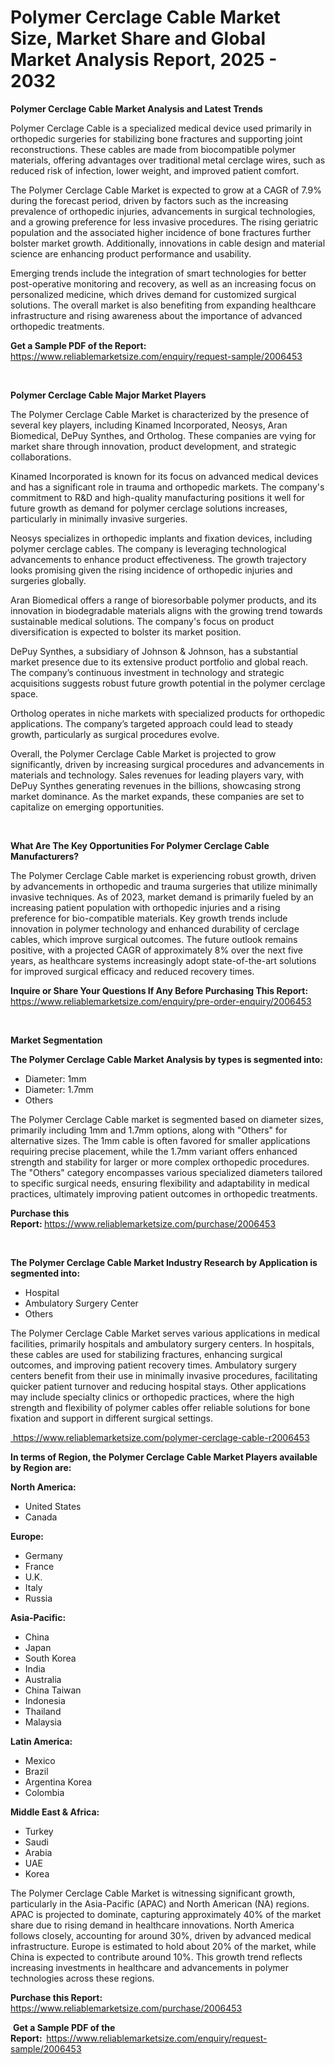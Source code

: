 <p><h1>Polymer Cerclage Cable Market Size, Market Share and Global Market Analysis Report, 2025 - 2032</h1></p><p><strong>Polymer Cerclage Cable Market Analysis and Latest Trends</strong></p>
<p><p>Polymer Cerclage Cable is a specialized medical device used primarily in orthopedic surgeries for stabilizing bone fractures and supporting joint reconstructions. These cables are made from biocompatible polymer materials, offering advantages over traditional metal cerclage wires, such as reduced risk of infection, lower weight, and improved patient comfort. </p><p>The Polymer Cerclage Cable Market is expected to grow at a CAGR of 7.9% during the forecast period, driven by factors such as the increasing prevalence of orthopedic injuries, advancements in surgical technologies, and a growing preference for less invasive procedures. The rising geriatric population and the associated higher incidence of bone fractures further bolster market growth. Additionally, innovations in cable design and material science are enhancing product performance and usability. </p><p>Emerging trends include the integration of smart technologies for better post-operative monitoring and recovery, as well as an increasing focus on personalized medicine, which drives demand for customized surgical solutions. The overall market is also benefiting from expanding healthcare infrastructure and rising awareness about the importance of advanced orthopedic treatments.</p></p>
<p><strong>Get a Sample PDF of the Report:&nbsp;</strong> <a href="https://www.reliablemarketsize.com/enquiry/request-sample/2006453?utm_campaign=2935&utm_medium=2&utm_source=Github&utm_content=ia&utm_term=16042025&utm_id=polymer-cerclage-cable">https://www.reliablemarketsize.com/enquiry/request-sample/2006453</a></p>
<p>&nbsp;</p>
<p><strong>Polymer Cerclage Cable Major Market Players</strong></p>
<p><p>The Polymer Cerclage Cable Market is characterized by the presence of several key players, including Kinamed Incorporated, Neosys, Aran Biomedical, DePuy Synthes, and Ortholog. These companies are vying for market share through innovation, product development, and strategic collaborations.</p><p>Kinamed Incorporated is known for its focus on advanced medical devices and has a significant role in trauma and orthopedic markets. The company's commitment to R&D and high-quality manufacturing positions it well for future growth as demand for polymer cerclage solutions increases, particularly in minimally invasive surgeries.</p><p>Neosys specializes in orthopedic implants and fixation devices, including polymer cerclage cables. The company is leveraging technological advancements to enhance product effectiveness. The growth trajectory looks promising given the rising incidence of orthopedic injuries and surgeries globally.</p><p>Aran Biomedical offers a range of bioresorbable polymer products, and its innovation in biodegradable materials aligns with the growing trend towards sustainable medical solutions. The company's focus on product diversification is expected to bolster its market position.</p><p>DePuy Synthes, a subsidiary of Johnson & Johnson, has a substantial market presence due to its extensive product portfolio and global reach. The company’s continuous investment in technology and strategic acquisitions suggests robust future growth potential in the polymer cerclage space.</p><p>Ortholog operates in niche markets with specialized products for orthopedic applications. The company’s targeted approach could lead to steady growth, particularly as surgical procedures evolve.</p><p>Overall, the Polymer Cerclage Cable Market is projected to grow significantly, driven by increasing surgical procedures and advancements in materials and technology. Sales revenues for leading players vary, with DePuy Synthes generating revenues in the billions, showcasing strong market dominance. As the market expands, these companies are set to capitalize on emerging opportunities.</p></p>
<p>&nbsp;</p>
<p><strong>What Are The Key Opportunities For Polymer Cerclage Cable Manufacturers?</strong></p>
<p><p>The Polymer Cerclage Cable market is experiencing robust growth, driven by advancements in orthopedic and trauma surgeries that utilize minimally invasive techniques. As of 2023, market demand is primarily fueled by an increasing patient population with orthopedic injuries and a rising preference for bio-compatible materials. Key growth trends include innovation in polymer technology and enhanced durability of cerclage cables, which improve surgical outcomes. The future outlook remains positive, with a projected CAGR of approximately 8% over the next five years, as healthcare systems increasingly adopt state-of-the-art solutions for improved surgical efficacy and reduced recovery times.</p></p>
<p><strong>Inquire or Share Your Questions If Any Before Purchasing This Report:</strong> <a href="https://www.reliablemarketsize.com/enquiry/pre-order-enquiry/2006453?utm_campaign=2935&utm_medium=2&utm_source=Github&utm_content=ia&utm_term=16042025&utm_id=polymer-cerclage-cable">https://www.reliablemarketsize.com/enquiry/pre-order-enquiry/2006453</a></p>
<p>&nbsp;</p>
<p><strong>Market Segmentation</strong></p>
<p><strong>The Polymer Cerclage Cable Market Analysis by types is segmented into:</strong></p>
<p><ul><li>Diameter: 1mm</li><li>Diameter: 1.7mm</li><li>Others</li></ul></p>
<p><p>The Polymer Cerclage Cable market is segmented based on diameter sizes, primarily including 1mm and 1.7mm options, along with "Others" for alternative sizes. The 1mm cable is often favored for smaller applications requiring precise placement, while the 1.7mm variant offers enhanced strength and stability for larger or more complex orthopedic procedures. The "Others" category encompasses various specialized diameters tailored to specific surgical needs, ensuring flexibility and adaptability in medical practices, ultimately improving patient outcomes in orthopedic treatments.</p></p>
<p><strong>Purchase this Report:&nbsp;</strong><a href="https://www.reliablemarketsize.com/purchase/2006453?utm_campaign=2935&utm_medium=2&utm_source=Github&utm_content=ia&utm_term=16042025&utm_id=polymer-cerclage-cable">https://www.reliablemarketsize.com/purchase/2006453</a></p>
<p>&nbsp;</p>
<p><strong>The Polymer Cerclage Cable Market Industry Research by Application is segmented into:</strong></p>
<p><ul><li>Hospital</li><li>Ambulatory Surgery Center</li><li>Others</li></ul></p>
<p><p>The Polymer Cerclage Cable Market serves various applications in medical facilities, primarily hospitals and ambulatory surgery centers. In hospitals, these cables are used for stabilizing fractures, enhancing surgical outcomes, and improving patient recovery times. Ambulatory surgery centers benefit from their use in minimally invasive procedures, facilitating quicker patient turnover and reducing hospital stays. Other applications may include specialty clinics or orthopedic practices, where the high strength and flexibility of polymer cables offer reliable solutions for bone fixation and support in different surgical settings.</p></p>
<p><a href="https://www.reliablemarketsize.com/polymer-cerclage-cable-r2006453?utm_campaign=2935&utm_medium=2&utm_source=Github&utm_content=ia&utm_term=16042025&utm_id=polymer-cerclage-cable">&nbsp;https://www.reliablemarketsize.com/polymer-cerclage-cable-r2006453</a></p>
<p><strong>In terms of Region, the Polymer Cerclage Cable Market Players available by Region are:</strong></p>
<p>
    <p> <strong> North America: </strong>
        <ul>
            <li>United States</li>
            <li>Canada</li>
        </ul>
        </p> 
    <p> <strong> Europe: </strong>
        <ul>
            <li>Germany</li>
            <li>France</li>
            <li>U.K.</li>
            <li>Italy</li>
            <li>Russia</li>
        </ul>
        </p> 
    <p> <strong> Asia-Pacific: </strong>
        <ul>
            <li>China</li>
            <li>Japan</li>
            <li>South Korea</li>
            <li>India</li>
            <li>Australia</li>
            <li>China Taiwan</li>
            <li>Indonesia</li>
            <li>Thailand</li>
            <li>Malaysia</li>
        </ul>
        </p> 
    <p> <strong> Latin America: </strong>
        <ul>
            <li>Mexico</li>
            <li>Brazil</li>
            <li>Argentina Korea</li>
            <li>Colombia</li>
        </ul>
        </p> 
    <p> <strong> Middle East & Africa: </strong>
        <ul>
            <li>Turkey</li>
            <li>Saudi</li>
            <li>Arabia</li>
            <li>UAE</li>
            <li>Korea</li>
        </ul>
    </p>
    </p>
<p><p>The Polymer Cerclage Cable Market is witnessing significant growth, particularly in the Asia-Pacific (APAC) and North American (NA) regions. APAC is projected to dominate, capturing approximately 40% of the market share due to rising demand in healthcare innovations. North America follows closely, accounting for around 30%, driven by advanced medical infrastructure. Europe is estimated to hold about 20% of the market, while China is expected to contribute around 10%. This growth trend reflects increasing investments in healthcare and advancements in polymer technologies across these regions.</p></p>
<p><strong>Purchase this Report: </strong><a href="https://www.reliablemarketsize.com/purchase/2006453?utm_campaign=2935&utm_medium=2&utm_source=Github&utm_content=ia&utm_term=16042025&utm_id=polymer-cerclage-cable">https://www.reliablemarketsize.com/purchase/2006453</a></p>
<p>&nbsp;<strong>Get a Sample PDF of the Report:&nbsp;&nbsp;</strong><a href="https://www.reliablemarketsize.com/enquiry/request-sample/2006453?utm_campaign=2935&utm_medium=2&utm_source=Github&utm_content=ia&utm_term=16042025&utm_id=polymer-cerclage-cable">https://www.reliablemarketsize.com/enquiry/request-sample/2006453</a></p>
<p><strong></strong></p>
<p><p></p><p></p><p></p></p>
